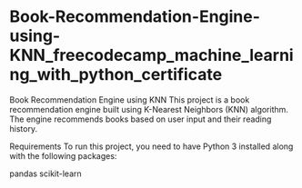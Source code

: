 # Book-Recommendation-Engine-using-KNN_freecodecamp_machine_learning_with_python_certificate
Book Recommendation Engine using KNN
This project is a book recommendation engine built using K-Nearest Neighbors (KNN) algorithm. The engine recommends books based on user input and their reading history.

Requirements
To run this project, you need to have Python 3 installed along with the following packages:

pandas
scikit-learn
